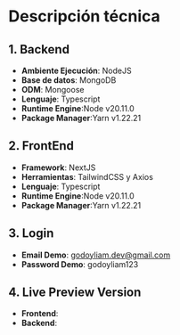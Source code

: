 # Descripción técnica

## 1. Backend
- **Ambiente Ejecución**: NodeJS
- **Base de datos**: MongoDB
- **ODM**: Mongoose
- **Lenguaje**: Typescript
- **Runtime Engine**:Node v20.11.0
- **Package Manager**:Yarn v1.22.21


## 2. FrontEnd
- **Framework**: NextJS
- **Herramientas**: TailwindCSS y Axios
- **Lenguaje**: Typescript
- **Runtime Engine**:Node v20.11.0
- **Package Manager**:Yarn v1.22.21

## 3. Login
- **Email Demo**: godoyliam.dev@gmail.com
- **Password Demo**: godoyliam123



## 4. Live Preview Version
- **Frontend**:
- **Backend**: 









